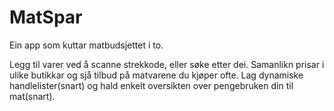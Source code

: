 # MatSpar
Ein app som kuttar matbudsjettet i to.

Legg til varer ved å scanne strekkode, eller søke etter dei. Samanlikn prisar i ulike butikkar og sjå tilbud på matvarene du kjøper ofte. Lag dynamiske handlelister(snart) og hald enkelt oversikten over pengebruken din til mat(snart). 
